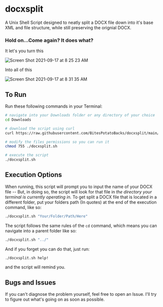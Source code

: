 # docxsplit
A Unix Shell Script designed to neatly split a DOCX file down into it's base XML and file structure, while still preserving the orignial DOCX.

### Hold on...Come again? It does what?
It let's you turn this

![Screen Shot 2021-09-17 at 8 25 23 AM](https://user-images.githubusercontent.com/83843298/133811606-9c8876eb-cbc8-446c-8e17-cfddab27f510.png)

Into all of this

![Screen Shot 2021-09-17 at 8 31 35 AM](https://user-images.githubusercontent.com/83843298/133813171-2493179c-5576-4cc4-9644-de008b5c6089.png)

## To Run

Run these following commands in your Terminal:
```zsh
# navigate into your Downloads folder or any directory of your choice
cd Downloads

# download the script using curl
curl https://raw.githubusercontent.com/BitesPotatoBacks/docxsplit/main/docxsplit.sh --output docxsplit.sh

# modify the files permissions so you can run it
chmod 755 ./docxsplit.sh

# execute the script
./docxsplit.sh
```

## Execution Options

When running, this script will prompt you to input the name of your DOCX file -- But, in doing so, the script will look for that file in _the directory your terminal is currently operating in._ To get split a DOCX file that is located in a different folder, put your folders path (In quotes) at the end of the execution command, like so:

```zsh
./docxsplit.sh "Your/Folder/Path/Here"
```

The script follows the same rules of the ```cd``` command, which means you can navigate into a parent folder like so:

```zsh
./docxsplit.sh "../"
```

And if you forget you can do that, just run:

```zsh
./docxsplit.sh help!
```

and the script will remind you.

## Bugs and Issues

If you can't diagnose the problem yourself, feel free to open an Issue. I'll try to figure out what's going on as soon as possible.
